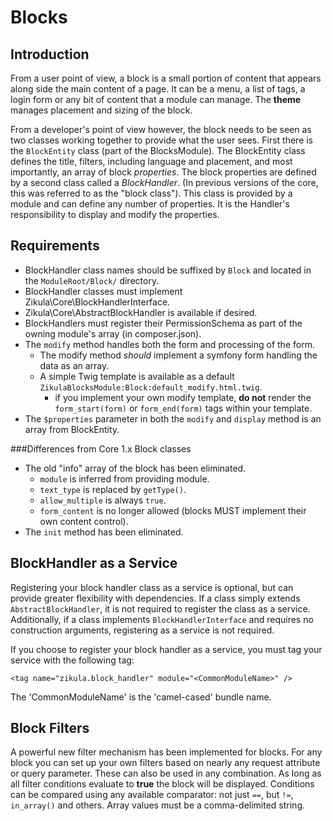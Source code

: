 Blocks
======

Introduction
------------

From a user point of view, a block is a small portion of content that appears along side the main content of a page.
It can be a menu, a list of tags, a login form or any bit of content that a module can manage. The **theme** manages
placement and sizing of the block.

From a developer's point of view however, the block needs to be seen as two classes working together to provide what the
user sees. First there is the `BlockEntity` class (part of the BlocksModule). The BlockEntity class defines the title, 
filters, including language and placement, and most importantly, an array of block *properties*. The block properties
are defined by a second class called a *BlockHandler*. (In previous versions of the core, this was referred to as the
"block class"). This class is provided by a module and can define any number of properties. It is the Handler's
responsibility to display and modify the properties.

Requirements
------------

 - BlockHandler class names should be suffixed by `Block` and located in the `ModuleRoot/Block/` directory.
 - BlockHandler classes must implement Zikula\Core\BlockHandlerInterface.
 - Zikula\Core\AbstractBlockHandler is available if desired.
 - BlockHandlers must register their PermissionSchema as part of the owning module's array (in composer.json).
 - The `modify` method handles both the form and processing of the form.
    - The modify method _should_ implement a symfony form handling the data as an array.
    - A simple Twig template is available as a default `ZikulaBlocksModule:Block:default_modify.html.twig`.
        - if you implement your own modify template, **do not** render the `form_start(form)` or `form_end(form)`
          tags within your template.
 - The `$properties` parameter in both the `modify` and `display` method is an array from BlockEntity.

###Differences from Core 1.x Block classes 
 - The old "info" array of the block has been eliminated.
    - `module` is inferred from providing module.
    - `text_type` is replaced by `getType()`.
    - `allow_multiple` is always `true`.
    - `form_content` is no longer allowed (blocks MUST implement their own content control).
 - The `init` method has been eliminated.


BlockHandler as a Service
-------------------------

Registering your block handler class as a service is optional, but can provide greater flexibility with dependencies.
If a class simply extends `AbstractBlockHandler`, it is not required to register the class as a service. Additionally,
if a class implements `BlockHandlerInterface` and requires no construction arguments, registering as a service is
not required.

If you choose to register your block handler as a service, you must tag your service with the following tag:

    <tag name="zikula.block_handler" module="<CommonModuleName>" />

The 'CommonModuleName' is the 'camel-cased' bundle name.


Block Filters
-------------

A powerful new filter mechanism has been implemented for blocks. For any block you can set up your own filters based on 
nearly any request attribute or query parameter. These can also be used in any combination. As long as all
filter conditions evaluate to **true** the block will be displayed. Conditions can be compared using any available
comparator: not just `==`, but `!=`, `in_array()` and others. Array values must be a comma-delimited string.